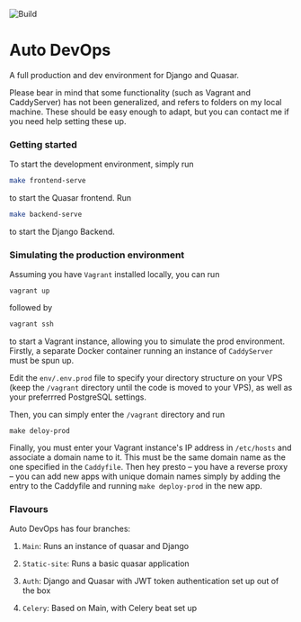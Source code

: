 
![Build](https://github.com/johnckealy/auto-devops/actions/workflows/deploy-prod.yml/badge.svg)

# Auto DevOps

A full production and dev environment for Django and Quasar.

Please bear in mind that some functionality (such as Vagrant and CaddyServer) has not been
generalized, and refers to folders on my local machine. These should be
easy enough to adapt, but you can contact me if you need help setting these up.


### Getting started

To start the development environment, simply run

```bash
make frontend-serve
```

to start the Quasar frontend. Run

```bash
make backend-serve

```
to start the Django Backend.


### Simulating the production environment

Assuming you have `Vagrant` installed locally, you can run

```
vagrant up
```
followed by
```bash
vagrant ssh
```

to start a Vagrant instance, allowing you to simulate the prod environment. Firstly,
a separate Docker container running an instance of `CaddyServer` must be spun up.

Edit the `env/.env.prod` file to specify your directory structure on your VPS (keep the `/vagrant`
directory until the code is moved to your VPS), as well as your preferrred PostgreSQL settings.

Then, you can simply enter the `/vagrant` directory and run

```
make deloy-prod
```

Finally, you must enter your Vagrant instance's IP address in `/etc/hosts` and associate a
domain name to it. This must be the same domain name as the one specified in the `Caddyfile`.
Then hey presto – you have a reverse proxy – you can add new apps with unique domain names simply
by adding the entry to the Caddyfile and running `make deploy-prod` in the new app.


### Flavours

Auto DevOps has four branches:

1) `Main`: Runs an instance of quasar and Django

2) `Static-site`: Runs a basic quasar application

3) `Auth`: Django and Quasar with JWT token authentication set up out of the box

4) `Celery`: Based on Main, with Celery beat set up






